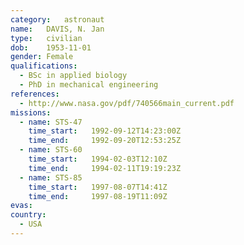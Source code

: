 ```yaml
---
category:	astronaut
name:	DAVIS, N. Jan
type:	civilian
dob:	1953-11-01
gender:	Female
qualifications:
  - BSc in applied biology
  - PhD in mechanical engineering
references:
  - http://www.nasa.gov/pdf/740566main_current.pdf
missions:
  - name: STS-47
    time_start:   1992-09-12T14:23:00Z
    time_end:     1992-09-20T12:53:25Z
  - name: STS-60
    time_start:   1994-02-03T12:10Z
    time_end:     1994-02-11T19:19:23Z
  - name: STS-85
    time_start:   1997-08-07T14:41Z
    time_end:     1997-08-19T11:09Z
evas:
country:
  - USA
---
```

